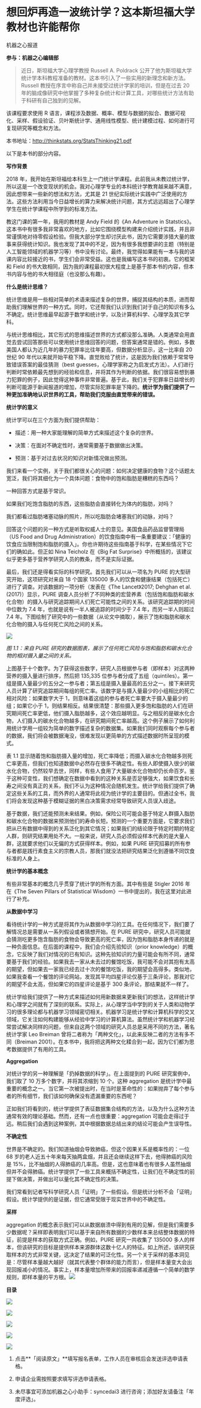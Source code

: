 # 想回炉再造一波统计学？这本斯坦福大学教材也许能帮你

机器之心报道

**参与：机器之心编辑部**

> 近日，斯坦福大学心理学教授 Russell A. Poldrack 公开了他为斯坦福大学统计学本科教程准备的教材。这本书引入了一些实用的新理念和新方法。Russell 教授在序言中称自己并未接受过统计学家的培训，但是在过去 20 年的脑成像研究中他掌握了多种复杂统计和计算工具，对哪些统计方法有助于科研有自己独到的见解。

该课程要求使用 R 语言，课程涉及数据、概率、模型与数据的拟合、数据可视化、采样、假设验证、贝叶斯统计学、通用线性模型、统计建模过程、如何进行可复现研究等概念和方法。

<mp-miniprogram class="miniprogram_element" data-miniprogram-appid="wxf424e2f3e2f94500" data-miniprogram-path="pages/technology/technology?id=f95a0c9d-125c-42b3-8883-c4bd78e1f8be&amp;from=weapp" data-miniprogram-nickname="机器之心 Synced" data-miniprogram-avatar="http://mmbiz.qpic.cn/mmbiz_png/f3g058loLBj0Pib4UhuCFagffSB1RHImwskFzvic6mSp2LDhuerbXxeqqv0b63wSt2Pas7MicNWIcia358rlnhiaVag/640?wx_fmt=png&amp;wxfrom=200" data-miniprogram-title="统计学习理论" data-miniprogram-imageurl="http://mmbiz.qpic.cn/mmbiz_jpg/KmXPKA19gW81mnEQuQlW2GG6FBTEV53LfoPPWg6Cm7Janehb8ChjxXCiaaT3Ckyic7XJvMiaGBHp3LCLANSGIaajg/0?wx_fmt=jpeg"></mp-miniprogram>

本书地址：http://thinkstats.org/StatsThinking21.pdf

以下是本书的部分内容。

**写作背景**

2018 年，我开始在斯坦福给本科生上一门统计学课程。此前我从未教过统计学，所以这是一个改变现状的机会。我对心理学专业的本科统计学教育越来越不满意，因此想带来一些新的想法和方法，尤其是 21 世纪实际统计实践中广泛使用的方法。这些方法利用当今日益增长的算力来解决统计问题，其方式远远超出了心理学学生在统计学课程中所学到的标准方法。

教这门课的第一年，我用的教材是 Andy Field 的《An Adventure in Statstics》。这本书中有很多我非常喜欢的地方，比如它围绕模型构建来介绍统计实践，并且非常谨慎地对待零假设检验。但我大部分学生却讨厌此书，因为它需要涉猎大量的故事来获得统计知识。我也发现了其中的不足，因为有很多我想要讲的主题（特别是人工智能领域的机器学习等）书中没有讨论。最终，我觉得如果能有一本与我的讲课内容比较接近的书，学生们会非常受益。这也是我编写这本书的初衷。它的框架和 Field 的书大致相同，因为我的课程最初很大程度上是基于那本书的内容，但本书内容与他的书大相径庭（也没那么有趣）。

**什么是统计思维？**

统计思维是用一些相对简单的术语来描述复杂的世界，捕捉其结构的本质，进而帮助我们理解世界的一种方式。同时，它还帮我们认识到我们对于自己的知识有多么不确定。统计思维最早起源于数学和统计学，以及计算机科学、心理学及其它学科。

与统计思维相比，其它形式的思维描述世界的方式都没那么准确。人类通常会用直觉去尝试回答那些可以使用统计思维回答的问题，但答案通常是错的。例如，多数美国人都认为近几年的暴力犯罪率比往年要高，但数据分析显示，这一比率自 20 世纪 90 年代以来就开始平稳下降。直觉败给了统计，这是因为我们依赖于常常导致错误答案的最佳猜测（best guesses，心理学家称之为启发式方法）。人们进行判断时常依赖最先想到的经验和信息，并将其作为判断的依据。我们很容易想到暴力犯罪的例子，因此觉得这种事件非常普遍。基于此，我们关于犯罪率日益增长的判断可能源于新闻报道的增加，尽管实际犯罪率是下降的。**统计学为我们提供了一种更加准确地认识世界的工具，帮助我们克服由直觉带来的错误。**

**统计学的意义**

统计学可以在三个方面为我们提供帮助：

*   描述：用一种大家能理解的简单方式来描述这个复杂的世界。

*   决策：在面对不确定性时，通常需要基于数据做出决策。

*   预测：基于对过去状况的知识对新情况做出预测。

我们来看一个实例，关于我们都很关心的问题：如何决定健康的食物？这个话题太宽泛，我们将其细化为一个具体问题：食物中的饱和脂肪是糟糕的东西吗？

一种回答方式是基于常识。

如果我们吃饱含脂肪的东西，这些脂肪会直接转化为体内的脂肪，对吗？

我们都看过脂肪堵塞动脉的照片，所以吃脂肪会堵塞我们的动脉，对吗？

回答这个问题的另一种方式是听取权威人士的意见。美国食品药品监督管理局（US Food and Drug Administration）的饮食指南中有一条重要建议：「健康的饮食应当限制饱和脂肪的摄入」。你也许期待这些指南基于科学，在某些情况下它们的确如此。但正如 Nina Teicholz 在《Big Fat Surprise》中所概括的，该建议似乎更多基于营养学研究人员的教条，而不是实际证据。

最后，我们还是得看实际的科学研究。首先我们可以从一项名为 PURE 的大型研究开始，这项研究对来自 18 个国家 135000 多人的饮食和健康结果（包括死亡）进行了调查。对该数据的一项分析（发表在《The Lancet》2017; Dehghan et al. (2017)）显示，PURE 调查人员分析了不同种类的宏营养素（包括饱和脂肪和碳水化合物）的摄入与研究追踪期间人们死亡可能性之间的关系。该研究追踪期的时间中位数为 7.4 年，也就是说有一半人被追踪的时间少于 7.4 年，而另一半人则超过 7.4 年。下图绘制了研究中的一些数据（从论文中摘取），展示了饱和脂肪和碳水化合物的摄入与任何死亡风险之间的关系。

![](img/f74db0bd34bd1e81a0751138ac96df24-fs8.png)

*图 1.1：来自 PURE 研究的数据图表，展示了任何死亡风险与饱和脂肪和碳水化合物的相对摄入量之间的关系。*

上图基于十个数字。为了获得这些数字，研究人员根据参与者（即样本）对这两种营养的摄入量进行排序，然后把 135,335 位参与者分成了五组（quintiles）。第一组是摄入量最少的五分之一参与者；第五组是摄入量最高的五分之一。接下来研究人员计算了研究追踪期间每组的死亡率。该数字是与摄入量最少的小组相比的死亡相对风险：如果数字大于 1，则意味着这组的参与者死亡率要大于摄入量最少的组；如果它小于 1，则结果相反。结果很清楚：那些摄入更多饱和脂肪的人们在研究期间死亡率更低，他们摄入脂肪越多，这个效应越明显。与之相反的是碳水化合物，人们摄入的碳水化合物越多，在研究期间死亡率越高。这个例子展示了如何利用统计学用一组较为简单的数字描述复杂的数据集。如果我们同时观察每个参与者的数据，我们将会被数据淹没，很难发现以更简单的方式描述数据时所呈现的模式。

表 1.1 显示随着饱和脂肪摄入量的增加，死亡率降低；而摄入碳水化合物越多则死亡率更高，但我们也知道数据中必然存在很多不确定性。有些人即使摄入很少的碳水化合物，仍然较早去世，同样，有些人食用了大量碳水化合物却仍长命百岁。鉴于这种可变性，我们想确定在数据中看到的这种关系是否足够强大，如果饮食和长寿之间没有真正的关系，我们不认为这种情况会随机发生。统计学给我们提供了确定这些关系的工具，而外界的人通常将此视为统计学的主要目的。但通过全书，我们将会发现这种基于模糊证据的黑白决策需求经常导致研究人员误入歧途。

基于数据，我们还能预测未来结果。例如，保险公司可能会基于特定人群摄入脂肪和碳水化合物的数据来预测他们的寿命长短。预测的一个重要方面是，它要求我们把从已有数据中得到的关系泛化到其它情况；如果我们的结论限于特定时期的特定人群，则研究结果用处不大。一般来说，研究人员必须假设样本代表的是大量人群，这就要求他们以无偏的方式获得样本。例如，如果 PURE 研究招募的所有参与者都是践行素食主义的宗教人员，那我们就没法把研究结果泛化到遵循不同饮食标准的人身上。

**统计学的基本概念**

有些非常基本的概念几乎贯穿了统计学的所有方面。其中有些是 Stigler 2016 年在《The Seven Pillars of Statistical Wisdom》一书中提出的，我在这里对此进行了补充。

**从数据中学习**

看待统计学的一种方式是将其作为从数据中学习的工具。在任何情况下，我们要了解情况总是需要从一系列假设或者猜想开始。在 PURE 研究中，研究人员可能就会猜测吃更多饱含脂肪的食物会导致更高的死亡率，因为饱和脂肪本身传递的就是一种负面信息。在后面的课程中，我们会介绍先验知识（prior knowledge）的概念，它反映了我们对情况的已有知识。这种先验知识的力量可能会有所不同，通常要基于我们的经验。如果我去一家从未去过的餐馆吃饭，我可能不会对其抱有太高的期望，但如果去一家我已经去过十次的餐馆吃饭，我的期望会高得多。类似地，如果我查看一个餐馆的评论网站，发现其平均四星评论仅基于三条评论，那我对它的期望不会太高，但如果它的四星评论是基于 300 条评论，那结果就不一样了。

统计学给我们提供了一种方式来描述如何用新数据来更新我们的想法，这样统计学和心理学之间就有了深刻的联系。实际上，从心理学当中学到的关于人类和动物学习的很多理论都与机器学习领域密切相关。机器学习是统计学和计算机科学的交叉领域，它关注如何构建能够从经验中学习的计算机算法。虽然统计学和机器学习经常尝试解决同样的问题，但来自这两个领域的研究人员总是采用不同的方法，著名统计学家 Leo Breiman 曾将二者称为「两种文化」，以此来反映二者的方法有多不同（Breiman 2001）。在本书中，我将把这两种文化糅合到一起，因为它们都为思考数据提供了有用的工具。

**Aggregation**

对统计学的另一种理解是「扔掉数据的科学」。在上面提到的 PURE 研究案例中，我们取了 10 万多个数字，并将其浓缩到 10 个。这种 aggregation 是统计学中最重要的概念之一。当它第一次被提出时，在当时是革命性的：如果抛弃了每个参与者的所有细节，我们该如何确保没有遗漏重要的东西呢？

正如我们将看到的，统计学提供了表征数据集合结构的方法，以及为什么这种方法通常有效的理论基础。然而，还有一点也很重要：aggregation 可能会走得过于远。稍后我们会遇到这种案例，其中根据数据总结出来的结论可能会产生误导性。

**不确定性**

世界是不确定的。我们知道抽烟会导致肺癌，但这个因果关系是概率性的：一位 68 岁的老人近五十年来每天抽两盒烟，并且还会继续这样下去，他得肺癌的风险是 15%，比不抽烟的人得肺癌的几率高。但是，这也意味着也有很多人虽然抽烟但并不会得肺癌。统计学提供了一些工具来概括不确定性，让我们在不确定性的前提下做决策，并做出可以量化其不确定性的决策。

我们常看到记者写科学研究人员「证明」了一些假设。但是统计分析不会「证明」假设。统计学提供的是证据，但它通常受限于现实世界中的不确定性。

**采样**

aggregation 的概念表示我们可以从数据崩溃中得到有用的见解，但是我们需要多少数据呢？采样即表明我们可以基于来自所有数据的少数样本来总结整体数据的特征，前提是样本的获取方式正确。例如，PURE 研究一共收集了 135000 多人的样本，但该研究的目标是提供样本来源群体这数十亿人的特征。如上所述，该研究获取样本的方式非常关键，这决定了结果的可泛化性。另一个关于采样的基本洞见是：尽管样本量越大越好（就其代表整个群体的能力而言），但是样本量变大会出现回报减小的情况。事实上，样本量增加所带来的回报率递减遵循一个简单的数学规则，即样本量的平方根。****![](img/2d1c94eb4a4ba15f356c96c72092e02b-fs8.png)****

**目录**

![](img/797688e6855c7bd8fd74654dd7eccf85-fs8.png)

![](img/a86d14f525cd9ff2187a207a22b96202-fs8.png)

![](img/c9eb0f4913d50f4ee3dbc9c56ec4e2f7-fs8.png)

![](img/634fa1a8b469181b7765cbef222e9ed3-fs8.png)

![](img/244246689fc0d7e1bb7735f8257301bb-fs8.png)

1.  点击**「阅读原文」**填写报名表单，工作人员在审核后会发送评选申请表格。

2.  申请企业需按照要求填写评选申请表格。

3.  未尽事宜可添加机器之心小助手：syncedai3 进行咨询；添加好友请备注「年度评选」。